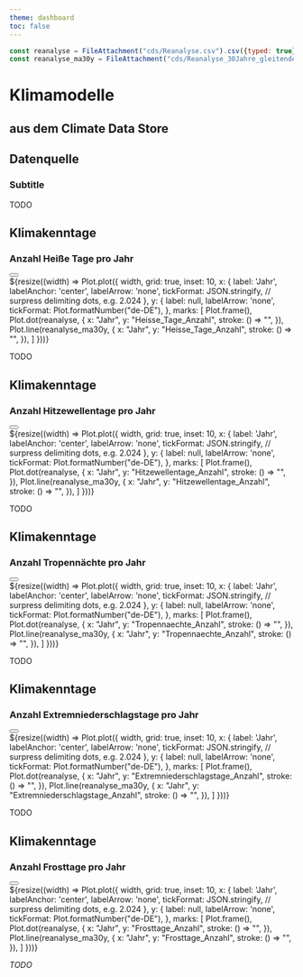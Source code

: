 ```yaml
---
theme: dashboard
toc: false
---
```


```js
const reanalyse = FileAttachment("cds/Reanalyse.csv").csv({typed: true})
const reanalyse_ma30y = FileAttachment("cds/Reanalyse_30Jahre_gleitender_Durchschnitt.csv").csv({typed: true})
```

<h1>Klimamodelle</h1>
<h2>aus dem Climate Data Store</h2>

<div class="grid grid-cols-2">

<div class="card grid-colspan-1">
<div class="header">
<div class="title">
<h2>Datenquelle</h2>
<h3>Subtitle</h3>
</div> <!-- title -->
<div class="tools"><a download href='cds.zip' class="download-button"></a></div>
</div> <!-- header -->
<div id=map_height>

TODO

</div> <!-- #map_height -->
</div> <!-- card -->

<div class="card">
<div class="header">
<div class="title">
<h2>Klimakenntage</h2>
<h3>Anzahl Heiße Tage pro Jahr</h3>
</div> <!-- title -->
<div class="tools"><button class="info-button" aria-label='Info'></button></div>
</div> <!-- header -->
<div class='with-info'>
<div class='body'>
${resize((width) => Plot.plot({
    width,
    grid: true,
    inset: 10,
    x: {
      label: 'Jahr',
      labelAnchor: 'center',
      labelArrow: 'none',
      tickFormat: JSON.stringify, // surpress delimiting dots, e.g. 2.024
    },
    y: {
      label: null,
      labelArrow: 'none',
      tickFormat: Plot.formatNumber("de-DE"),
    },
    marks: [
      Plot.frame(),
      Plot.dot(reanalyse, {
        x: "Jahr",
        y: "Heisse_Tage_Anzahl",
        stroke: () => "",
      }),
      Plot.line(reanalyse_ma30y, {
        x: "Jahr",
        y: "Heisse_Tage_Anzahl",
        stroke: () => "",
      }),
    ]
  }))}
</div> <!-- body -->
<div class='info'>

TODO

</div> <!-- info -->
</div> <!-- with-info -->
</div> <!-- card -->

<div class="card">
<div class="header">
<div class="title">
<h2>Klimakenntage</h2>
<h3>Anzahl Hitzewellentage pro Jahr</h3>
</div> <!-- title -->
<div class="tools"><button class="info-button" aria-label='Info'></button></div>
</div> <!-- header -->
<div class='with-info'>
<div class='body'>
${resize((width) => Plot.plot({
    width,
    grid: true,
    inset: 10,
    x: {
      label: 'Jahr',
      labelAnchor: 'center',
      labelArrow: 'none',
      tickFormat: JSON.stringify, // surpress delimiting dots, e.g. 2.024
    },
    y: {
      label: null,
      labelArrow: 'none',
      tickFormat: Plot.formatNumber("de-DE"),
    },
    marks: [
      Plot.frame(),
      Plot.dot(reanalyse, {
        x: "Jahr",
        y: "Hitzewellentage_Anzahl",
        stroke: () => "",
      }),
      Plot.line(reanalyse_ma30y, {
        x: "Jahr",
        y: "Hitzewellentage_Anzahl",
        stroke: () => "",
      }),
    ]
  }))}
</div> <!-- body -->
<div class='info'>

TODO

</div> <!-- info -->
</div> <!-- with-info -->
</div> <!-- card -->

<div class="card">
<div class="header">
<div class="title">
<h2>Klimakenntage</h2>
<h3>Anzahl Tropennächte pro Jahr</h3>
</div> <!-- title -->
<div class="tools"><button class="info-button" aria-label='Info'></button></div>
</div> <!-- header -->
<div class='with-info'>
<div class='body'>
${resize((width) => Plot.plot({
    width,
    grid: true,
    inset: 10,
    x: {
      label: 'Jahr',
      labelAnchor: 'center',
      labelArrow: 'none',
      tickFormat: JSON.stringify, // surpress delimiting dots, e.g. 2.024
    },
    y: {
      label: null,
      labelArrow: 'none',
      tickFormat: Plot.formatNumber("de-DE"),
    },
    marks: [
      Plot.frame(),
      Plot.dot(reanalyse, {
        x: "Jahr",
        y: "Tropennaechte_Anzahl",
        stroke: () => "",
      }),
      Plot.line(reanalyse_ma30y, {
        x: "Jahr",
        y: "Tropennaechte_Anzahl",
        stroke: () => "",
      }),
    ]
  }))}
</div> <!-- body -->
<div class='info'>

TODO

</div> <!-- info -->
</div> <!-- with-info -->
</div> <!-- card -->

<div class="card">
<div class="header">
<div class="title">
<h2>Klimakenntage</h2>
<h3>Anzahl Extremniederschlagstage pro Jahr</h3>
</div> <!-- title -->
<div class="tools"><button class="info-button" aria-label='Info'></button></div>
</div> <!-- header -->
<div class='with-info'>
<div class='body'>
${resize((width) => Plot.plot({
    width,
    grid: true,
    inset: 10,
    x: {
      label: 'Jahr',
      labelAnchor: 'center',
      labelArrow: 'none',
      tickFormat: JSON.stringify, // surpress delimiting dots, e.g. 2.024
    },
    y: {
      label: null,
      labelArrow: 'none',
      tickFormat: Plot.formatNumber("de-DE"),
    },
    marks: [
      Plot.frame(),
      Plot.dot(reanalyse, {
        x: "Jahr",
        y: "Extremniederschlagstage_Anzahl",
        stroke: () => "",
      }),
      Plot.line(reanalyse_ma30y, {
        x: "Jahr",
        y: "Extremniederschlagstage_Anzahl",
        stroke: () => "",
      }),
    ]
  }))}
</div> <!-- body -->
<div class='info'>

TODO

</div> <!-- info -->
</div> <!-- with-info -->
</div> <!-- card -->

<div class="card">
<div class="header">
<div class="title">
<h2>Klimakenntage</h2>
<h3>Anzahl Frosttage pro Jahr</h3>
</div> <!-- title -->
<div class="tools"><button class="info-button" aria-label='Info'></button></div>
</div> <!-- header -->
<div class='with-info'>
<div class='body'>
${resize((width) => Plot.plot({
    width,
    grid: true,
    inset: 10,
    x: {
      label: 'Jahr',
      labelAnchor: 'center',
      labelArrow: 'none',
      tickFormat: JSON.stringify, // surpress delimiting dots, e.g. 2.024
    },
    y: {
      label: null,
      labelArrow: 'none',
      tickFormat: Plot.formatNumber("de-DE"),
    },
    marks: [
      Plot.frame(),
      Plot.dot(reanalyse, {
        x: "Jahr",
        y: "Frosttage_Anzahl",
        stroke: () => "",
      }),
      Plot.line(reanalyse_ma30y, {
        x: "Jahr",
        y: "Frosttage_Anzahl",
        stroke: () => "",
      }),
    ]
  }))}
</div> <!-- body -->
<div class='info'>

*TODO*

</div> <!-- info -->
</div> <!-- with-info -->
</div> <!-- card -->

</div> <!-- grid -->